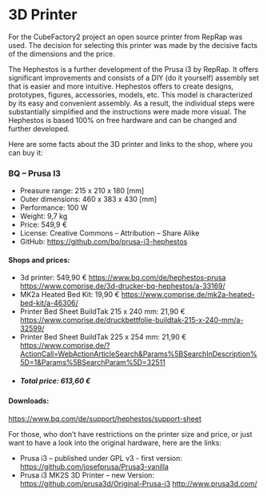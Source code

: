 # 3D Printer 

For the CubeFactory2 project an open source printer from RepRap was used. The decision for selecting this printer was made by the decisive facts of the dimensions and the price.

The Hephestos is a further development of the Prusa i3 by RepRap. It offers significant improvements and consists of a DIY (do it yourself) assembly set that is easier and more intuitive. Hephestos offers to create designs, prototypes, figures, accessories, models, etc.
This model is characterized by its easy and convenient assembly. As a result, the individual steps were substantially simplified and the instructions were made more visual. The Hephestos is based 100% on free hardware and can be changed and further developed.

Here are some facts about the 3D printer and links to the shop, where you can buy it:

### BQ – Prusa I3
  - Preasure range: 215 x 210 x 180 [mm]
  - Outer dimensions: 460 x 383 x 430 [mm]
  - Performance: 100 W
  - Weight: 9,7 kg
  - Price: 549,9 €
  - License: Creative Commons – Attribution – Share Alike
  - GitHub: https://github.com/bq/prusa-i3-hephestos 

#### Shops and prices:
- 3d printer: 549,90 €
https://www.bq.com/de/hephestos-prusa
https://www.comprise.de/3d-drucker-bq-hephestos/a-33169/
- MK2a Heated Bed Kit: 19,90 €
https://www.comprise.de/mk2a-heated-bed-kit/a-46306/
- Printer Bed Sheet BuildTak 215 x 240 mm: 21,90 €
https://www.comprise.de/druckbettfolie-buildtak-215-x-240-mm/a-32599/
- Printer Bed Sheet BuildTak 225 x 254 mm: 21,90 €
https://www.comprise.de/?ActionCall=WebActionArticleSearch&Params%5BSearchInDescription%5D=1&Params%5BSearchParam%5D=32511
- ##### Total price: 613,60 €
#### Downloads: 
https://www.bq.com/de/support/hephestos/support-sheet

For those, who don’t have restrictions on the printer size and price, or just want to have a look into the original hardware, here are the links:

- Prusa i3 – published under GPL v3 - first version: https://github.com/josefprusa/Prusa3-vanilla 
- Prusa i3 MK2S 3D Printer – new Version: https://github.com/prusa3d/Original-Prusa-i3 
http://www.prusa3d.com/

